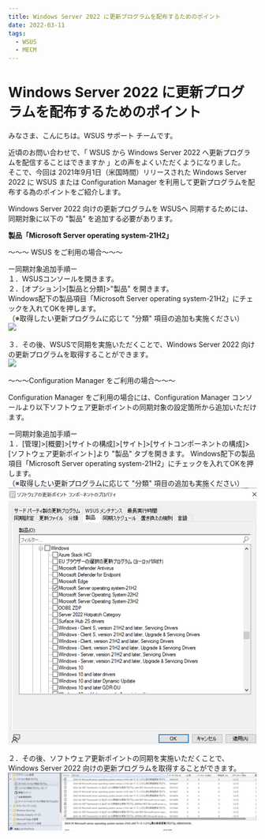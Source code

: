 ```yaml
---
title: Windows Server 2022 に更新プログラムを配布するためのポイント
date: 2022-03-11
tags:
  - WSUS
  - MECM
---
```


# Windows Server 2022 に更新プログラムを配布するためのポイント

みなさま、こんにちは。WSUS サポート チームです。

近頃のお問い合わせで、「 WSUS から Windows Server 2022 へ更新プログラムを配信することはできますか 」との声をよくいただくようになりました。  
そこで、今回は 2021年9月1日（米国時間）リリースされた Windows Server 2022 に WSUS または Configuration Manager を利用して更新プログラムを配布する為のポイントをご紹介します。  

Windows Server 2022 向けの更新プログラムを WSUSへ 同期するためには、同期対象に以下の "製品" を追加する必要があります。

**製品「Microsoft Server operating system-21H2」**

～～～ WSUS をご利用の場合～～～  

ー同期対象追加手順ー  
１．WSUSコンソールを開きます。  
２．[オプション]>[製品と分類]>"製品" を開きます。  
 Windows配下の製品項目「Microsoft Server operating system-21H2」にチェックを入れてOKを押します。  
 （※取得したい更新プログラムに応じて "分類" 項目の追加も実施ください）  
![](2022-03-11_01/2022-03-11_01_1.PNG)

３．その後、WSUSで同期を実施いただくことで、Windows Server 2022 向けの更新プログラムを取得することができます。  
![](2022-03-11_01/2022-03-11_01_2.PNG)


～～～Configuration Manager をご利用の場合～～～  

Configuration Manager をご利用の場合には、Configuration Manager コンソールより以下ソフトウェア更新ポイントの同期対象の設定箇所から追加いただけます。  

ー同期対象追加手順ー  
１．[管理]>[概要]>[サイトの構成]>[サイト]>[サイトコンポーネントの構成]>[ソフトウェア更新ポイント]より "製品" タブを開きます。 
 Windows配下の製品項目「Microsoft Server operating system-21H2」にチェックを入れてOKを押します。  
 （※取得したい更新プログラムに応じて "分類" 項目の追加も実施ください）  
![](2022-03-11_01/2022-03-11_01_3.PNG)  

２．その後、ソフトウェア更新ポイントの同期を実施いただくことで、Windows Server 2022 向けの更新プログラムを取得することができます。  
![](2022-03-11_01/2022-03-11_01_4.PNG)  



 